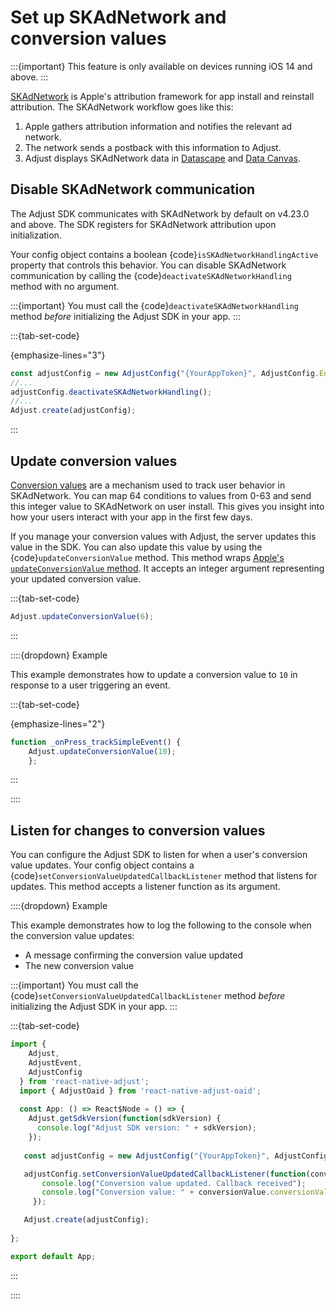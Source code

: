 # Set up SKAdNetwork and conversion values

:::{important} 
This feature is only available on devices running iOS 14 and above.
:::

[SKAdNetwork](https://help.adjust.com/en/article/skadnetwork) is Apple's attribution framework for app install and reinstall attribution. The SKAdNetwork workflow goes like this:

1. Apple gathers attribution information and notifies the relevant ad network.
2. The network sends a postback with this information to Adjust.
3. Adjust displays SKAdNetwork data in [Datascape](https://help.adjust.com/en/article/datascape) and [Data Canvas](https://help.adjust.com/en/article/data-canvas).

## Disable SKAdNetwork communication
The Adjust SDK communicates with SKAdNetwork by default on v4.23.0 and above. The SDK registers for SKAdNetwork attribution upon initialization.

Your config object contains a boolean {code}`isSKAdNetworkHandlingActive` property that controls this behavior. You can disable SKAdNetwork communication by calling the {code}`deactivateSKAdNetworkHandling` method with no argument.

:::{important} 
You must call the {code}`deactivateSKAdNetworkHandling` method _before_ initializing the Adjust SDK in your app.
:::

:::{tab-set-code}

{emphasize-lines="3"}
```js
const adjustConfig = new AdjustConfig("{YourAppToken}", AdjustConfig.EnvironmentSandbox);
//...
adjustConfig.deactivateSKAdNetworkHandling();
//...
Adjust.create(adjustConfig);
```

:::

## Update conversion values
[Conversion values](https://help.adjust.com/en/article/map-conversion-values) are a mechanism used to track user behavior in SKAdNetwork. You can map 64 conditions to values from 0-63 and send this integer value to SKAdNetwork on user install. This gives you insight into how your users interact with your app in the first few days.

If you manage your conversion values with Adjust, the server updates this value in the SDK. You can also update this value by using the {code}`updateConversionValue` method. This method wraps [Apple's `updateConversionValue` method](https://developer.apple.com/documentation/storekit/skadnetwork/3566697-updateconversionvalue). It accepts an integer argument representing your updated conversion value.

:::{tab-set-code}
```js
Adjust.updateConversionValue(6);
```
:::

::::{dropdown} Example

This example demonstrates how to update a conversion value to `10` in response to a user triggering an event.

:::{tab-set-code}

{emphasize-lines="2"}
```js
function _onPress_trackSimpleEvent() {
    Adjust.updateConversionValue(10);
    };
```
:::

::::

## Listen for changes to conversion values

You can configure the Adjust SDK to listen for when a user's conversion value updates. Your config object contains a {code}`setConversionValueUpdatedCallbackListener` method that listens for updates. This method accepts a listener function as its argument.

::::{dropdown} Example

This example demonstrates how to log the following to the console when the conversion value updates:

- A message confirming the conversion value updated
- The new conversion value

:::{important}
You must call the {code}`setConversionValueUpdatedCallbackListener` method _before_ initializing the Adjust SDK in your app.
:::

:::{tab-set-code}

```js
import {
    Adjust,
    AdjustEvent,
    AdjustConfig
  } from 'react-native-adjust';
  import { AdjustOaid } from 'react-native-adjust-oaid';
  
  const App: () => React$Node = () => {
    Adjust.getSdkVersion(function(sdkVersion) {
      console.log("Adjust SDK version: " + sdkVersion);
    });
    
   const adjustConfig = new AdjustConfig("{YourAppToken}", AdjustConfig.EnvironmentSandbox);

   adjustConfig.setConversionValueUpdatedCallbackListener(function(conversionValue) {
       console.log("Conversion value updated. Callback received");
       console.log("Conversion value: " + conversionValue.conversionValue);
     });

   Adjust.create(adjustConfig);
   
};

export default App;
```

:::

::::

